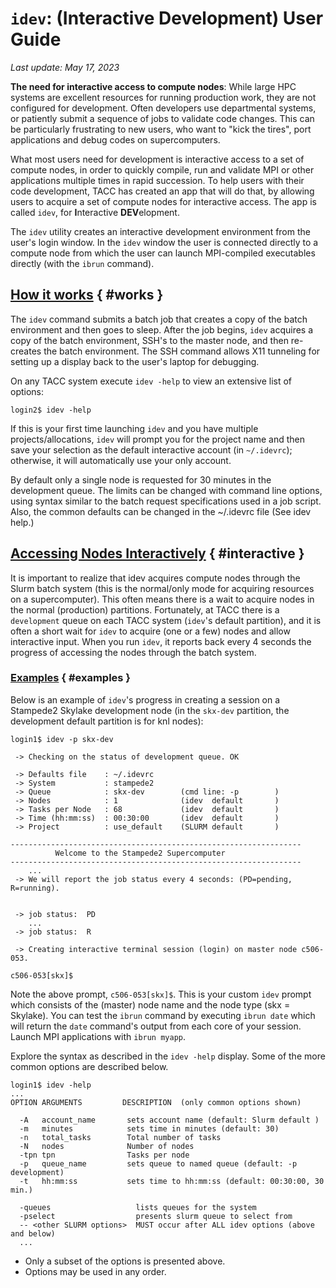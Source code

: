 # <code>idev</code>: (Interactive Development) User Guide
*Last update: May 17, 2023*

**The need for interactive access to compute nodes**: While large HPC systems are excellent resources for running production work, they are not configured for development. Often developers use departmental systems, or patiently submit a sequence of jobs to validate code changes. This can be particularly frustrating to new users, who want to "kick the tires", port applications and debug codes on supercomputers.

What most users need for development is interactive access to a set of compute nodes, in order to quickly compile, run and validate MPI or other applications multiple times in rapid succession. To help users with their code development, TACC has created an app that will do that, by allowing users to acquire a set of compute nodes for interactive access. The app is called `idev`, for **I**nteractive **DEV**elopment.

The `idev` utility creates an interactive development environment from the user's login window. In the `idev` window the user is connected directly to a compute node from which the user can launch MPI-compiled executables directly (with the `ibrun` command). 

## [How it works](#works) { #works }

The `idev` command submits a batch job that creates a copy of the batch environment and then goes to sleep. After the job begins, `idev` acquires a copy of the batch environment, SSH's to the master node, and then re-creates the batch environment. The SSH command allows X11 tunneling for setting up a display back to the user's laptop for debugging.

On any TACC system execute `idev -help` to view an extensive list of options:

``` cmd-line
login2$ idev -help
```

<!--    # command options:  -p partition_name
   #                   -m number_of_minutes
   #                   -N number_of_nodes
   #                   -n number_of_tasks
   #                   -A account_name
   #  default values: -p development -m 30 -N 1 -n <max_for_node> -->

If this is your first time launching `idev` and you have multiple projects/allocations, `idev` will prompt you for the project name and then save your selection as the default interactive account (in `~/.idevrc`); otherwise, it will automatically use your only account. 

By default only a single node is requested for 30 minutes in the development queue.  The limits can be changed with command line options, using syntax similar to the batch request specifications used in a job script.  Also, the common defaults can be changed in the ~/.idevrc file (See idev help.)

##  [Accessing Nodes Interactively](#interactive) { #interactive }

It is important to realize that idev acquires compute nodes through the Slurm batch system (this is the normal/only mode for acquiring resources on a supercomputer).  This often means there is a wait to acquire nodes in the normal (production) partitions.  Fortunately, at TACC there is a `development` queue on each TACC system (`idev`'s default partition), and it is often a short wait for `idev` to acquire (one or a few) nodes and allow interactive input.  When you run `idev`, it reports back every 4 seconds the progress of accessing the nodes through the batch system.

### [Examples](#examples) { #examples }

Below is an example of `idev`'s progress in creating a session on a Stampede2 Skylake development node (in the `skx-dev` partition, the development default partition is for knl nodes):

``` cmd-line
login1$ idev -p skx-dev

 -> Checking on the status of development queue. OK

 -> Defaults file    : ~/.idevrc    
 -> System           : stampede2    
 -> Queue            : skx-dev        (cmd line: -p        )
 -> Nodes            : 1              (idev  default       )
 -> Tasks per Node   : 68             (idev  default       )
 -> Time (hh:mm:ss)  : 00:30:00       (idev  default       )
 -> Project          : use_default    (SLURM default       )

-----------------------------------------------------------------
          Welcome to the Stampede2 Supercomputer                 
-----------------------------------------------------------------
    ...
 -> We will report the job status every 4 seconds: (PD=pending, R=running).


 -> job status:  PD
    ...
 -> job status:  R

 -> Creating interactive terminal session (login) on master node c506-053.

c506-053[skx]$ 
```

Note the above prompt, `c506-053[skx]$`.  This is your custom `idev` prompt which consists of the (master) node name and the node type (skx = Skylake).  You can test the `ibrun` command by executing `ibrun date` which will return the `date` command's output from each core of your session. Launch MPI applications with `ibrun myapp`.

Explore the syntax as described in the `idev -help` display. Some of the more common options are described below.

``` cmd-line
login1$ idev -help
...
OPTION ARGUMENTS         DESCRIPTION  (only common options shown)

  -A   account_name       sets account name (default: Slurm default )
  -m   minutes            sets time in minutes (default: 30)
  -n   total_tasks        Total number of tasks
  -N   nodes              Number of nodes
  -tpn tpn                Tasks per node
  -p   queue_name         sets queue to named queue (default: -p development)
  -t   hh:mm:ss           sets time to hh:mm:ss (default: 00:30:00, 30 min.)

  -queues                   lists queues for the system
  -pselect                  presents slurm queue to select from
  -- <other SLURM options>  MUST occur after ALL idev options (above and below)
  ... 
```

* Only a subset of the options is presented above. 
* Options may be used in any order. 

<!--
  -r   reservation_name   requests use of a specific reservation
 * The `-r` option may be used on any system to request a specific resource (e.g. requesting a specific set of nodes). -->


